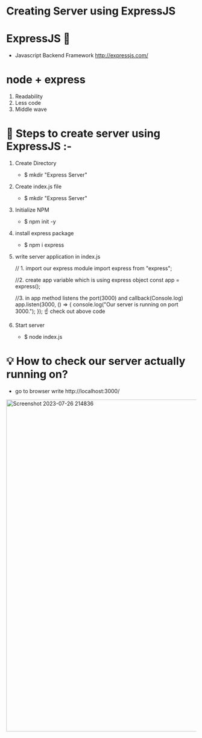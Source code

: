 # Creating Server using ExpressJS

# ExpressJS 💜
- Javascript Backend Framework
  http://expressjs.com/ 
# node + express
   1. Readability
   2. Less code
   3. Middle wave

# 🚀 Steps to create server using ExpressJS :- 
1. Create Directory
   - $ mkdir "Express Server"
3. Create index.js file
   - $ mkdir "Express Server"
5. Initialize NPM
   - $ npm init -y 
4. install express package
   - $ npm i express
5. write server application in index.js
    
      // 1. import our express module
      import express from "express";
      
      //2. create app variable which is using express object
      const app = express();
      
      //3. in app method listens the port(3000) and callback(Console.log)
      app.listen(3000, () => {
          console.log("Our server is running on port 3000.");
     });
☝️ check out above code 

6. Start server
   - $ node index.js
# 💡 How to check our server actually running on?
  - go to browser write
    http://localhost:3000/


<img width="881" alt="Screenshot 2023-07-26 214836" src="https://github.com/aishwarya0714/FullStackWebDevelopment/assets/136805991/c03aa906-78e5-4667-b363-de632b305e60">

